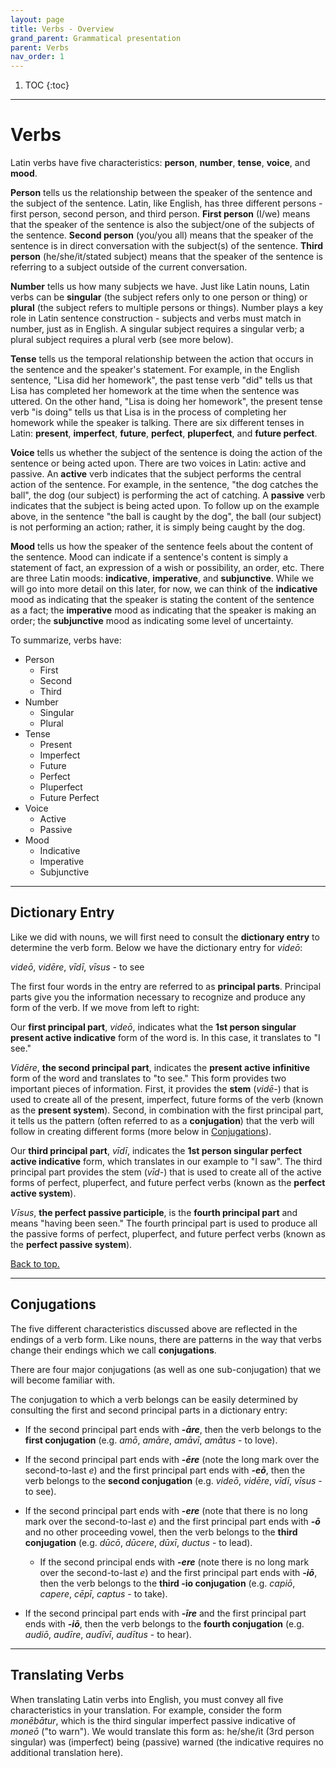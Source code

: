 ```yaml
---
layout: page
title: Verbs - Overview
grand_parent: Grammatical presentation
parent: Verbs
nav_order: 1
---
```


1. TOC
{:toc}

***

# Verbs

Latin verbs have five characteristics: **person**, **number**, **tense**, **voice**, and **mood**.

**Person** tells us the relationship between the speaker of the sentence and the subject of the sentence. Latin, like English, has three different persons - first person, second person, and third person. **First person** (I/we) means that the speaker of the sentence is also the subject/one of the subjects of the sentence. **Second person** (you/you all) means that the speaker of the sentence is in direct conversation with the subject(s) of the sentence. **Third person** (he/she/it/stated subject) means that the speaker of the sentence is referring to a subject outside of the current conversation.

**Number** tells us how many subjects we have. Just like Latin nouns, Latin verbs can be **singular** (the subject refers only to one person or thing) or **plural** (the subject refers to multiple persons or things). Number plays a key role in Latin sentence construction - subjects and verbs must match in number, just as in English. A singular subject requires a singular verb; a plural subject requires a plural verb (see more below).

**Tense** tells us the temporal relationship between the action that occurs in the sentence and the speaker's statement. For example, in the English sentence, "Lisa did her homework", the past tense verb "did" tells us that Lisa has completed her homework at the time when the sentence was uttered. On the other hand, "Lisa is doing her homework", the present tense verb "is doing" tells us that Lisa is in the process of completing her homework while the speaker is talking. There are six different tenses in Latin: **present**, **imperfect**, **future**, **perfect**, **pluperfect**, and **future perfect**.

**Voice** tells us whether the subject of the sentence is doing the action of the sentence or being acted upon. There are two voices in Latin: active and passive. An **active** verb indicates that the subject performs the central action of the sentence. For example, in the sentence, "the dog catches the ball", the dog (our subject) is performing the act of catching. A **passive** verb indicates that the subject is being acted upon. To follow up on the example above, in the sentence "the ball is caught by the dog", the ball (our subject) is not performing an action; rather, it is simply being caught by the dog.

**Mood** tells us how the speaker of the sentence feels about the content of the sentence. Mood can indicate if a sentence's content is simply a statement of fact, an expression of a wish or possibility, an order, etc. There are three Latin moods: **indicative**, **imperative**, and **subjunctive**. While we will go into more detail on this later, for now, we can think of the **indicative** mood as indicating that the speaker is stating the content of the sentence as a fact; the **imperative** mood as indicating that the speaker is making an order; the **subjunctive** mood as indicating some level of uncertainty.

To summarize, verbs have:

- Person
  * First
  * Second
  * Third
- Number
  * Singular
  * Plural
- Tense
  * Present
  * Imperfect
  * Future
  * Perfect
  * Pluperfect
  * Future Perfect
- Voice
  * Active
  * Passive
- Mood
  * Indicative
  * Imperative
  * Subjunctive

***

## Dictionary Entry

Like we did with nouns, we will first need to consult the **dictionary entry** to determine the verb form. Below we have the dictionary entry for *videō*:

*videō*, *vidēre*, *vīdī*, *vīsus* - to see

The first four words in the entry are referred to as **principal parts**. Principal parts give you the information necessary to recognize and produce any form of the verb. If we move from left to right:

Our **first principal part**, *videō*, indicates what the **1st person singular present active indicative** form of the word is. In this case, it translates to "I see."

*Vidēre*, **the second principal part**, indicates the **present active infinitive** form of the word and translates to "to see." This form provides two important pieces of information. First, it provides the **stem** (*vidē-*) that is used to create all of the present, imperfect, future forms of the verb (known as the **present system**). Second, in combination with the first principal part, it tells us the pattern (often referred to as a **conjugation**) that the verb will follow in creating different forms (more below in [Conjugations](#conjugations)).

Our **third principal part**, *vīdī*, indicates the **1st person singular perfect active indicative** form, which translates in our example to "I saw". The third principal part provides the stem (*vīd-*) that is used to create all of the active forms of perfect, pluperfect, and future perfect verbs (known as the **perfect active system**).

*Vīsus*, **the perfect passive participle**, is the **fourth principal part** and means "having been seen." The fourth principal part is used to produce all the passive forms of perfect, pluperfect, and future perfect verbs (known as the **perfect passive system**).

[Back to top.](#top)

***

## Conjugations

The five different characteristics discussed above are reflected in the endings of a verb form. Like nouns, there are patterns in the way that verbs change their endings which we call **conjugations**.

There are four major conjugations (as well as one sub-conjugation) that we will become familiar with.

The conjugation to which a verb belongs can be easily determined by consulting the first and second principal parts in a dictionary entry:

- If the second principal part ends with ***-āre***, then the verb belongs to the **first conjugation** (e.g. *amō*, *amāre*, *amāvī*, *amātus* - to love).

- If the second principal part ends with ***-ēre*** (note the long mark over the second-to-last *e*) and the first principal part ends with ***-eō***, then the verb belongs to the **second conjugation** (e.g. *videō*, *vidēre*, *vīdī*, *vīsus* - to see).

- If the second principal part ends with ***-ere*** (note that there is no long mark over the second-to-last *e*) and the first principal part ends with ***-ō*** and no other proceeding vowel, then the verb belongs to the **third conjugation** (e.g. *dūcō*, *dūcere*, *dūxī*, *ductus* - to lead).
  * If the second principal ends with ***-ere*** (note there is no long mark over the second-to-last *e*) and the first principal part ends with ***-iō***, then the verb belongs to the **third -io conjugation** (e.g. *capiō*, *capere*, *cēpī*, *captus* - to take).

- If the second principal part ends with ***-īre*** and the first principal part ends with ***-iō***, then the verb belongs to the **fourth conjugation** (e.g. *audiō*, *audīre*, *audīvī*, *audītus* - to hear).

***

## Translating Verbs

When translating Latin verbs into English, you must convey all five characteristics in your translation. For example, consider the form *monēbātur*, which is the third singular imperfect passive indicative of *moneō* ("to warn"). We would translate this form as: he/she/it (3rd person singular) was (imperfect) being (passive) warned (the indicative requires no additional translation here).
